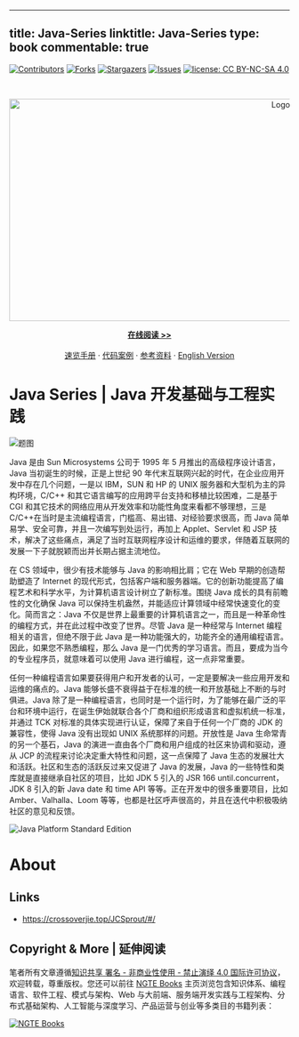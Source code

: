 
---
title: Java-Series
linktitle: Java-Series
type: book
commentable: true
---

[![Contributors][contributors-shield]][contributors-url]
[![Forks][forks-shield]][forks-url]
[![Stargazers][stars-shield]][stars-url]
[![Issues][issues-shield]][issues-url]
[![license: CC BY-NC-SA 4.0](https://img.shields.io/badge/license-CC%20BY--NC--SA%204.0-lightgrey.svg)][license-url]

<!-- PROJECT LOGO -->
<br />
<p align="center">
  <a href="https://github.com/wx-chevalier/Java-Series">
    <img src="https://assets.ng-tech.icu/item/header.svg" alt="Logo" style="width: 100vw;height: 400px" />
  </a>

  <p align="center">
    <a href="https://ng-tech.icu/books/Java-Series"><strong>在线阅读 >> </strong></a>
    <br />
    <br />
    <a href="https://github.com/wx-chevalier/Awesome-CheatSheets">速览手册</a>
    ·
    <a href="./examples">代码案例</a>
    ·
       <a href="https://github.com/wx-chevalier/Awesome-Lists">参考资料</a>
    ·
    <a href="./README.en.md">English Version</a>

  </p>
</p>

<!-- ABOUT THE PROJECT -->

# Java Series | Java 开发基础与工程实践

![题图](https://i.postimg.cc/NMZrqkFd/image.png)

Java 是由 Sun Microsystems 公司于 1995 年 5 月推出的高级程序设计语言，Java 当初诞生的时候，正是上世纪 90 年代末互联网兴起的时代，在企业应用开发中存在几个问题，一是以 IBM，SUN 和 HP 的 UNIX 服务器和大型机为主的异构环境，C/C++ 和其它语言编写的应用跨平台支持和移植比较困难，二是基于 CGI 和其它技术的网络应用从开发效率和功能性角度来看都不够理想，三是 C/C++在当时是主流编程语言，门槛高、易出错、对经验要求很高，而 Java 简单易学、安全可靠，并且一次编写到处运行，再加上 Applet、Servlet 和 JSP 技术，解决了这些痛点，满足了当时互联网程序设计和运维的要求，伴随着互联网的发展一下子就脱颖而出并长期占据主流地位。

在 CS 领域中，很少有技术能够与 Java 的影响相比肩；它在 Web 早期的创造帮助塑造了 Internet 的现代形式，包括客户端和服务器端。它的创新功能提高了编程艺术和科学水平，为计算机语言设计树立了新标准。围绕 Java 成长的具有前瞻性的文化确保 Java 可以保持生机盎然，并能适应计算领域中经常快速变化的变化。简而言之：Java 不仅是世界上最重要的计算机语言之一，而且是一种革命性的编程方式，并在此过程中改变了世界。尽管 Java 是一种经常与 Internet 编程相关的语言，但绝不限于此 Java 是一种功能强大的，功能齐全的通用编程语言。因此，如果您不熟悉编程，那么 Java 是一门优秀的学习语言。而且，要成为当今的专业程序员，就意味着可以使用 Java 进行编程，这一点非常重要。

任何一种编程语言如果要获得用户和开发者的认可，一定是要解决一些应用开发和运维的痛点的。Java 能够长盛不衰得益于在标准的统一和开放基础上不断的与时俱进。Java 除了是一种编程语言，也同时是一个运行时，为了能够在最广泛的平台和环境中运行，在诞生伊始就联合各个厂商和组织形成语言和虚拟机统一标准，并通过 TCK 对标准的具体实现进行认证，保障了来自于任何一个厂商的 JDK 的兼容性，使得 Java 没有出现如 UNIX 系统那样的问题。开放性是 Java 生命常青的另一个基石，Java 的演进一直由各个厂商和用户组成的社区来协调和驱动，遵从 JCP 的流程来讨论决定重大特性和问题，这一点保障了 Java 生态的发展壮大和活跃。社区和生态的活跃反过来又促进了 Java 的发展，Java 的一些特性和类库就是直接继承自社区的项目，比如 JDK 5 引入的 JSR 166 until.concurrent，JDK 8 引入的新 Java date 和 time API 等等。正在开发中的很多重要项目，比如 Amber、Valhalla、Loom 等等，也都是社区呼声很高的，并且在迭代中积极吸纳社区的意见和反馈。

![Java Platform Standard Edition](http://static.oschina.net/uploads/space/2015/0917/192918_c6O7_1434710.png)

# About

## Links

- https://crossoverjie.top/JCSprout/#/

## Copyright & More | 延伸阅读

笔者所有文章遵循[知识共享 署名 - 非商业性使用 - 禁止演绎 4.0 国际许可协议](https://creativecommons.org/licenses/by-nc-nd/4.0/deed.zh)，欢迎转载，尊重版权。您还可以前往 [NGTE Books](https://ng-tech.icu/books-gallery/) 主页浏览包含知识体系、编程语言、软件工程、模式与架构、Web 与大前端、服务端开发实践与工程架构、分布式基础架构、人工智能与深度学习、产品运营与创业等多类目的书籍列表：

[![NGTE Books](https://s2.ax1x.com/2020/01/18/19uXtI.png)](https://ng-tech.icu/books-gallery/)

<!-- MARKDOWN LINKS & IMAGES -->
<!-- https://www.markdownguide.org/basic-syntax/#reference-style-links -->

[contributors-shield]: https://img.shields.io/github/contributors/wx-chevalier/Java-Series.svg?style=flat-square
[contributors-url]: https://github.com/wx-chevalier/Java-Series/graphs/contributors
[forks-shield]: https://img.shields.io/github/forks/wx-chevalier/Java-Series.svg?style=flat-square
[forks-url]: https://github.com/wx-chevalier/Java-Series/network/members
[stars-shield]: https://img.shields.io/github/stars/wx-chevalier/Java-Series.svg?style=flat-square
[stars-url]: https://github.com/wx-chevalier/Java-Series/stargazers
[issues-shield]: https://img.shields.io/github/issues/wx-chevalier/Java-Series.svg?style=flat-square
[issues-url]: https://github.com/wx-chevalier/Java-Series/issues
[license-shield]: https://img.shields.io/github/license/wx-chevalier/Java-Series.svg?style=flat-square
[license-url]: https://github.com/wx-chevalier/Java-Series/blob/master/LICENSE.txt

    